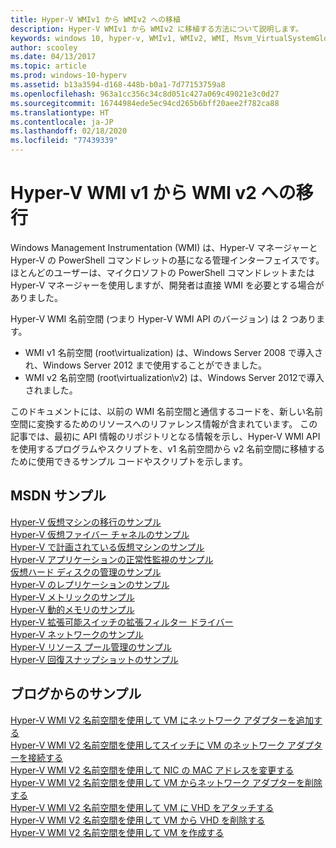 ```yaml
---
title: Hyper-V WMIv1 から WMIv2 への移植
description: Hyper-V WMIv1 から WMIv2 に移植する方法について説明します。
keywords: windows 10, hyper-v, WMIv1, WMIv2, WMI, Msvm_VirtualSystemGlobalSettingData, root\virtualization
author: scooley
ms.date: 04/13/2017
ms.topic: article
ms.prod: windows-10-hyperv
ms.assetid: b13a3594-d168-448b-b0a1-7d77153759a8
ms.openlocfilehash: 963a1cc356c34c8d051c427a069c49021e3c0d27
ms.sourcegitcommit: 16744984ede5ec94cd265b6bff20aee2f782ca88
ms.translationtype: HT
ms.contentlocale: ja-JP
ms.lasthandoff: 02/18/2020
ms.locfileid: "77439339"
---
```

# <a name="move-from-hyper-v-wmi-v1-to-wmi-v2"></a>Hyper-V WMI v1 から WMI v2 への移行

Windows Management Instrumentation (WMI) は、Hyper-V マネージャーと Hyper-V の PowerShell コマンドレットの基になる管理インターフェイスです。  ほとんどのユーザーは、マイクロソフトの PowerShell コマンドレットまたは Hyper-V マネージャーを使用しますが、開発者は直接 WMI を必要とする場合がありました。  

Hyper-V WMI 名前空間 (つまり Hyper-V WMI API のバージョン) は 2 つあります。
* WMI v1 名前空間 (root\virtualization) は、Windows Server 2008 で導入され、Windows Server 2012 まで使用することができました。
* WMI v2 名前空間 (root\virtualization\v2) は、Windows Server 2012で導入されました。

このドキュメントには、以前の WMI 名前空間と通信するコードを、新しい名前空間に変換するためのリソースへのリファレンス情報が含まれています。  この記事では、最初に API 情報のリポジトリとなる情報を示し、Hyper-V WMI API を使用するプログラムやスクリプトを、v1 名前空間から v2 名前空間に移植するために使用できるサンプル コードやスクリプトを示します。

## <a name="msdn-samples"></a>MSDN サンプル

[Hyper-V 仮想マシンの移行のサンプル](http://code.msdn.microsoft.com/windowsdesktop/Hyper-V-virtual-machine-aef356ee)  
[Hyper-V 仮想ファイバー チャネルのサンプル](http://code.msdn.microsoft.com/windowsdesktop/Hyper-V-virtual-Fiber-35d27dcd)  
[Hyper-V で計画されている仮想マシンのサンプル](http://code.msdn.microsoft.com/windowsdesktop/Hyper-V-planned-virtual-8c7b7499)  
[Hyper-V アプリケーションの正常性監視のサンプル](http://code.msdn.microsoft.com/windowsdesktop/Hyper-V-application-health-dc0294f2)  
[仮想ハード ディスクの管理のサンプル](http://code.msdn.microsoft.com/windowsdesktop/Virtual-hard-disk-03108ed3)  
[Hyper-V のレプリケーションのサンプル](http://code.msdn.microsoft.com/windowsdesktop/Hyper-V-replication-sample-d2558867)  
[Hyper-V メトリックのサンプル](http://code.msdn.microsoft.com/windowsdesktop/Hyper-V-metrics-sample-2dab2cb1)  
[Hyper-V 動的メモリのサンプル](http://code.msdn.microsoft.com/windowsdesktop/Hyper-V-dynamic-memory-9b0b1d05)  
[Hyper-V 拡張可能スイッチの拡張フィルター ドライバー](http://code.msdn.microsoft.com/windowsdesktop/Hyper-V-Extensible-Virtual-e4b31fbb)  
[Hyper-V ネットワークのサンプル](http://code.msdn.microsoft.com/windowsdesktop/Hyper-V-networking-sample-7c47e6f5)  
[Hyper-V リソース プール管理のサンプル](http://code.msdn.microsoft.com/windowsdesktop/Hyper-V-resource-pool-df906d95)  
[Hyper-V 回復スナップショットのサンプル](http://code.msdn.microsoft.com/windowsdesktop/Hyper-V-recovery-snapshot-ea72320c)  

## <a name="samples-from-blogs"></a>ブログからのサンプル

[Hyper-V WMI V2 名前空間を使用して VM にネットワーク アダプターを追加する](http://blogs.msdn.com/b/taylorb/archive/2013/07/15/adding-a-network-adapter-to-a-vm-using-the-hyper-v-wmi-v2-namespace.aspx)  
[Hyper-V WMI V2 名前空間を使用してスイッチに VM のネットワーク アダプターを接続する](http://blogs.msdn.com/b/taylorb/archive/2013/07/15/connecting-a-vm-network-adapter-to-a-switch-using-the-hyper-v-wmi-v2-namespace.aspx)  
[Hyper-V WMI V2 名前空間を使用して NIC の MAC アドレスを変更する](http://blogs.msdn.com/b/taylorb/archive/2013/08/12/changing-the-mac-address-of-nic-using-the-hyper-v-wmi-v2-namespace.aspx)  
[Hyper-V WMI V2 名前空間を使用して VM からネットワーク アダプターを削除する](http://blogs.msdn.com/b/taylorb/archive/2013/08/12/removing-a-network-adapter-to-a-vm-using-the-hyper-v-wmi-v2-namespace.aspx)  
[Hyper-V WMI V2 名前空間を使用して VM に VHD をアタッチする](http://blogs.msdn.com/b/taylorb/archive/2013/08/12/attaching-a-vhd-to-a-vm-using-the-hyper-v-wmi-v2-namespace.aspx)  
[Hyper-V WMI V2 名前空間を使用して VM から VHD を削除する](http://blogs.msdn.com/b/taylorb/archive/2013/08/12/removing-a-vhd-from-a-vm-using-the-hyper-v-wmi-v2-namespace.aspx)  
[Hyper-V WMI V2 名前空間を使用して VM を作成する](http://blogs.msdn.com/b/virtual_pc_guy/archive/2013/06/20/creating-a-virtual-machine-with-wmi-v2.aspx)

